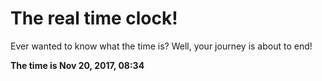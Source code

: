 # The real time clock!

Ever wanted to know what the time is? Well, your journey is about to end!

**The time is Nov 20, 2017, 08:34**